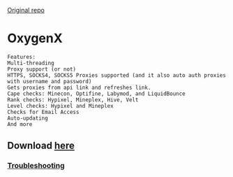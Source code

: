 [Original repo](https://github.com/ShadowOxygen/OxygenX)

# OxygenX

```
Features:
Multi-threading
Proxy support (or not)
HTTPS, SOCKS4, SOCKS5 Proxies supported (and it also auto auth proxies with username and password)
Gets proxies from api link and refreshes link.
Cape checks: Minecon, Optifine, Labymod, and LiquidBounce
Rank checks: Hypixel, Mineplex, Hive, Velt
Level checks: Hypixel and Mineplex
Checks for Email Access
Auto-updating
And more
```

## Download [here](https://github.com/Minecon724/OxygenX/releases)

### [Troubleshooting](https://github.com/Minecon724/OxygenX/wiki/Troubleshooting)

